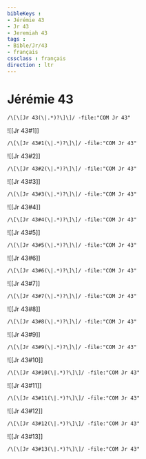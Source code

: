 ```yaml
---
bibleKeys : 
- Jérémie 43
- Jr 43
- Jeremiah 43
tags : 
- Bible/Jr/43
- français
cssclass : français
direction : ltr
---
```


# Jérémie 43

```query
/\[\[Jr 43(\|.*)?\]\]/ -file:"COM Jr 43"
```



![[Jr 43#1]]

```query
/\[\[Jr 43#1(\|.*)?\]\]/ -file:"COM Jr 43"
```

![[Jr 43#2]]

```query
/\[\[Jr 43#2(\|.*)?\]\]/ -file:"COM Jr 43"
```

![[Jr 43#3]]

```query
/\[\[Jr 43#3(\|.*)?\]\]/ -file:"COM Jr 43"
```

![[Jr 43#4]]

```query
/\[\[Jr 43#4(\|.*)?\]\]/ -file:"COM Jr 43"
```

![[Jr 43#5]]

```query
/\[\[Jr 43#5(\|.*)?\]\]/ -file:"COM Jr 43"
```

![[Jr 43#6]]

```query
/\[\[Jr 43#6(\|.*)?\]\]/ -file:"COM Jr 43"
```

![[Jr 43#7]]

```query
/\[\[Jr 43#7(\|.*)?\]\]/ -file:"COM Jr 43"
```

![[Jr 43#8]]

```query
/\[\[Jr 43#8(\|.*)?\]\]/ -file:"COM Jr 43"
```

![[Jr 43#9]]

```query
/\[\[Jr 43#9(\|.*)?\]\]/ -file:"COM Jr 43"
```

![[Jr 43#10]]

```query
/\[\[Jr 43#10(\|.*)?\]\]/ -file:"COM Jr 43"
```

![[Jr 43#11]]

```query
/\[\[Jr 43#11(\|.*)?\]\]/ -file:"COM Jr 43"
```

![[Jr 43#12]]

```query
/\[\[Jr 43#12(\|.*)?\]\]/ -file:"COM Jr 43"
```

![[Jr 43#13]]

```query
/\[\[Jr 43#13(\|.*)?\]\]/ -file:"COM Jr 43"
```

